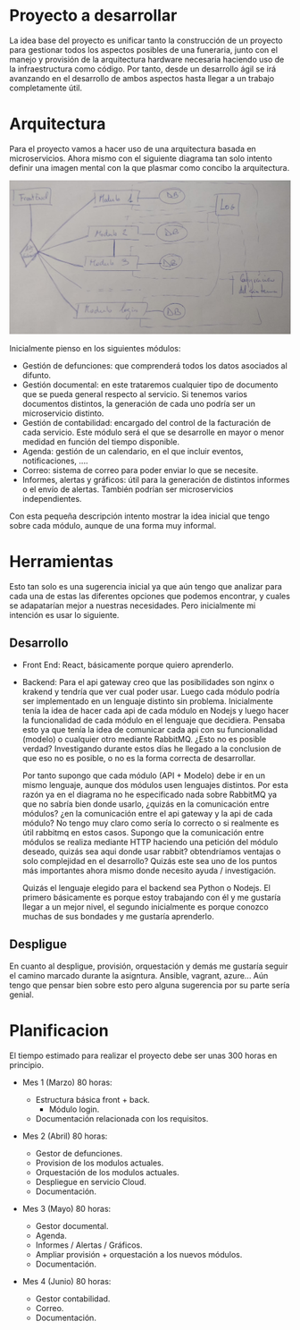 # Proyecto a desarrollar

La idea base del proyecto es unificar tanto la construcción de un proyecto para gestionar todos los aspectos posibles de una funeraria, junto con el manejo y provisión de la arquitectura hardware necesaria haciendo uso de la infraestructura como código. Por tanto, desde un desarrollo ágil se irá avanzando en el desarrollo de ambos aspectos hasta llegar a un trabajo completamente útil.

# Arquitectura

Para el proyecto vamos a hacer uso de una arquitectura basada en microservicios. Ahora mismo con el siguiente diagrama tan solo intento definir una imagen mental con la que plasmar como concibo la arquitectura.

![arquitectura](imagenes/borrador/borrador_arquitectura.png)

Inicialmente pienso en los siguientes módulos: 
- Gestión de defunciones: que comprenderá todos los datos asociados al difunto. 
- Gestión documental: en este trataremos cualquier tipo de documento que se pueda general respecto al servicio. Si tenemos varios documentos distintos, la generación de cada uno podría ser un microservicio distinto.
- Gestión de contabilidad: encargado del control de la facturación de cada servicio. Este módulo será el que se desarrolle en mayor o menor medidad en función del tiempo disponible.
- Agenda: gestión de un calendario, en el que incluir eventos, notificaciones, ....
- Correo: sistema de correo para poder enviar lo que se necesite.
- Informes, alertas y gráficos: útil para la generación de distintos informes o el envío de alertas. También podrían ser microservicios independientes.

Con esta pequeña descripción intento mostrar la idea inicial que tengo sobre cada módulo, aunque de una forma muy informal.

# Herramientas

Esto tan solo es una sugerencia inicial ya que aún tengo que analizar para cada una de estas las diferentes opciones que podemos encontrar, y cuales se adapatarían mejor a nuestras necesidades. Pero inicialmente mi intención es usar lo siguiente.

## Desarrollo

- Front End: React, básicamente porque quiero aprenderlo.
- Backend:
	Para el api gateway creo que las posibilidades son nginx o krakend y tendría que ver cual poder usar.
	Luego cada módulo podría ser implementado en un lenguaje distinto sin problema. Inicialmente tenía la idea de hacer cada api de cada módulo en Nodejs y luego hacer la funcionalidad de cada módulo en el lenguaje que decidiera. Pensaba esto ya que tenía la idea de comunicar cada api con su funcionalidad (modelo) o cualquier otro mediante RabbitMQ. ¿Esto no es posible verdad? Investigando durante estos días he llegado a la conclusion de que eso no es posible, o no es la forma correcta de desarrollar.

	Por tanto supongo que cada módulo (API + Modelo) debe ir en un mismo lenguaje, aunque dos módulos usen lenguajes distintos. Por esta razón ya en el diagrama no he especificado nada sobre RabbitMQ ya que no sabría bien donde usarlo, ¿quizás en la comunicación entre módulos? ¿en la comunicación entre el api gateway y la api de cada módulo? No tengo muy claro como sería lo correcto o si realmente es útil rabbitmq en estos casos. Supongo que la comunicación entre módulos se realiza mediante HTTP haciendo una petición del módulo deseado, quizás sea aqui donde usar rabbit? obtendríamos ventajas o solo complejidad en el desarrollo? Quizás este sea uno de los puntos más importantes ahora mismo donde necesito ayuda / investigación.

	Quizás el lenguaje elegido para el backend sea Python o Nodejs. El primero básicamente es porque estoy trabajando con él y me gustaría llegar a un mejor nivel, el segundo inicialmente es porque conozco muchas de sus bondades y me gustaría aprenderlo.

## Despligue

En cuanto al despligue, provisión, orquestación y demás me gustaría seguir el camino marcado durante la asigntura. Ansible, vagrant, azure... Aún tengo que pensar bien sobre esto pero alguna sugerencia por su parte sería genial.

# Planificacion

El tiempo estimado para realizar el proyecto debe ser unas 300 horas en principio.

- Mes 1 (Marzo) 80 horas: 
	- Estructura básica front + back.
		- Módulo login.			
	- Documentación relacionada con los requisitos.

- Mes 2 (Abril) 80 horas:
	- Gestor de defunciones.
	- Provision de los modulos actuales.
	- Orquestación de los modulos actuales.
	- Despliegue en servicio Cloud.
	- Documentación.

- Mes 3 (Mayo) 80 horas:
	- Gestor documental.
	- Agenda.
	- Informes / Alertas / Gráficos.
	- Ampliar provisión + orquestación a los nuevos módulos.
	- Documentación.

- Mes 4 (Junio) 80 horas:
	- Gestor contabilidad.
	- Correo.
	- Documentación.
